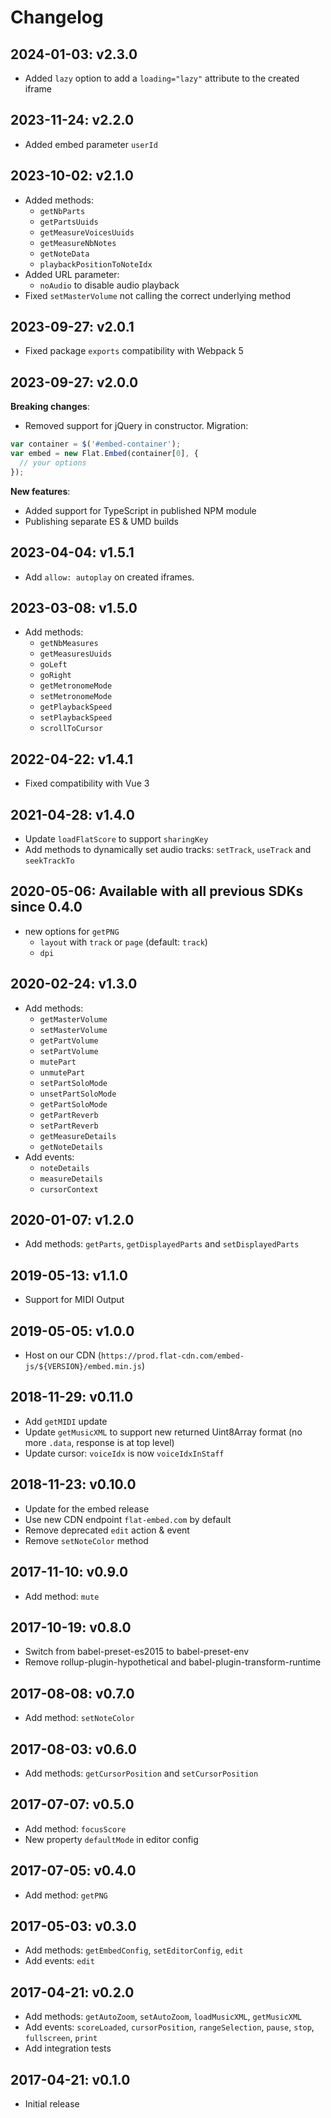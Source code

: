 # Changelog

## 2024-01-03: v2.3.0

- Added `lazy` option to add a `loading="lazy"` attribute to the created iframe

## 2023-11-24: v2.2.0

- Added embed parameter `userId`

## 2023-10-02: v2.1.0

- Added methods:
  - `getNbParts`
  - `getPartsUuids`
  - `getMeasureVoicesUuids`
  - `getMeasureNbNotes`
  - `getNoteData`
  - `playbackPositionToNoteIdx`
- Added URL parameter:
  - `noAudio` to disable audio playback
- Fixed `setMasterVolume` not calling the correct underlying method

## 2023-09-27: v2.0.1

- Fixed package `exports` compatibility with Webpack 5

## 2023-09-27: v2.0.0

**Breaking changes**:

- Removed support for jQuery in constructor. Migration:

```js
var container = $('#embed-container');
var embed = new Flat.Embed(container[0], {
  // your options
});
```

**New features**:

- Added support for TypeScript in published NPM module
- Publishing separate ES & UMD builds

## 2023-04-04: v1.5.1

- Add `allow: autoplay` on created iframes.

## 2023-03-08: v1.5.0

- Add methods:
  - `getNbMeasures`
  - `getMeasuresUuids`
  - `goLeft`
  - `goRight`
  - `getMetronomeMode`
  - `setMetronomeMode`
  - `getPlaybackSpeed`
  - `setPlaybackSpeed`
  - `scrollToCursor`

## 2022-04-22: v1.4.1

- Fixed compatibility with Vue 3

## 2021-04-28: v1.4.0

- Update `loadFlatScore` to support `sharingKey`
- Add methods to dynamically set audio tracks: `setTrack`, `useTrack` and `seekTrackTo`

## 2020-05-06: Available with all previous SDKs since 0.4.0

- new options for `getPNG`
  - `layout` with `track` or `page` (default: `track`)
  - `dpi`

## 2020-02-24: v1.3.0

- Add methods:
  - `getMasterVolume`
  - `setMasterVolume`
  - `getPartVolume`
  - `setPartVolume`
  - `mutePart`
  - `unmutePart`
  - `setPartSoloMode`
  - `unsetPartSoloMode`
  - `getPartSoloMode`
  - `getPartReverb`
  - `setPartReverb`
  - `getMeasureDetails`
  - `getNoteDetails`
- Add events:
  - `noteDetails`
  - `measureDetails`
  - `cursorContext`

## 2020-01-07: v1.2.0

- Add methods: `getParts`, `getDisplayedParts` and `setDisplayedParts`

## 2019-05-13: v1.1.0

- Support for MIDI Output

## 2019-05-05: v1.0.0

- Host on our CDN (`https://prod.flat-cdn.com/embed-js/${VERSION}/embed.min.js`)

## 2018-11-29: v0.11.0

- Add `getMIDI` update
- Update `getMusicXML` to support new returned Uint8Array format (no more `.data`, response is at top level)
- Update cursor: `voiceIdx` is now `voiceIdxInStaff`

## 2018-11-23: v0.10.0

- Update for the embed release
- Use new CDN endpoint `flat-embed.com` by default
- Remove deprecated `edit` action & event
- Remove `setNoteColor` method

## 2017-11-10: v0.9.0

- Add method: `mute`

## 2017-10-19: v0.8.0

- Switch from babel-preset-es2015 to babel-preset-env
- Remove rollup-plugin-hypothetical and babel-plugin-transform-runtime

## 2017-08-08: v0.7.0

- Add method: `setNoteColor`

## 2017-08-03: v0.6.0

- Add methods: `getCursorPosition` and `setCursorPosition`

## 2017-07-07: v0.5.0

- Add method: `focusScore`
- New property `defaultMode` in editor config

## 2017-07-05: v0.4.0

- Add method: `getPNG`

## 2017-05-03: v0.3.0

- Add methods: `getEmbedConfig`, `setEditorConfig`, `edit`
- Add events: `edit`

## 2017-04-21: v0.2.0

- Add methods: `getAutoZoom`, `setAutoZoom`, `loadMusicXML`, `getMusicXML`
- Add events: `scoreLoaded`, `cursorPosition`, `rangeSelection`, `pause`, `stop`, `fullscreen`, `print`
- Add integration tests

## 2017-04-21: v0.1.0

- Initial release
